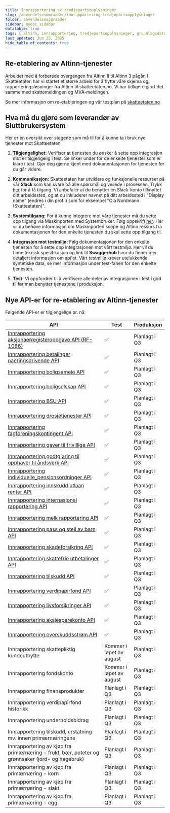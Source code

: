 ```yaml
---
title: Innrapportering av tredjepartsopplysninger
slug: /anvendelsesomraader/innrapportering-tredjepartsopplysninger
folder: anvendelsesomraader
sidebar: mydoc_sidebar
datatable: true
tags: [ altinn, innrapportering, tredjepartsopplysninger, grunnlagsdata ]
last_updated: Jun 25, 2025
hide_table_of_contents: true
---
```


## Re-etablering av Altinn-tjenester

Arbeidet med å forberede overgangen fra Altinn II til Altinn 3 pågår. I Skatteetaten har vi startet et større arbeid for
å flytte våre skjema og rapporteringsløsninger fra Altinn til skatteetaten.no. Vi har tidligere gjort det samme med
skattemeldingen og MVA-meldingen.

Se mer informasjon om re-etableringen og vår testplan
på [skatteetaten.no](https://www.skatteetaten.no/bedrift-og-organisasjon/reetableringaltinn/)

## Hva må du gjøre som leverandør av Sluttbrukersystem

Her er en oversikt over stegene som må til for å kunne ta i bruk nye tjenester mot Skatteetaten

1. **Tilgjengelighet:** Verifiser at tjenesten du ønsker å sette opp integrasjon mot er tilgjengelig i test. Se linker
   under for de enkelte tjenester som er klare i test.
   Gjør deg gjerne kjent med dokumentasjonen for tjenesten før du går videre.

2. **Kommunikasjon:** Skatteetaten har utviklere og funksjonelle ressurser på vår **Slack** som kan svare på alle
   spørsmål og veilede i prosessen.
   Trykk [her](https://join.slack.com/t/skatteetaten/shared_invite/zt-2yvnsfetg-yuDEBJkcuj5n8KSyZi9yBg) for å få
   tilgang.
   Vi anbefaler at du benytter en Slack-konto tilknyttet ditt arbeidssted, og at du inkluderer navnet på ditt
   arbeidssted i "Display name" (endres i din profil) som for eksempel "Ola Nordmann (Skatteetaten)".

3. **Systemtilgang:** For å kunne integrere mot våre tjenester må du sette opp tilgang via Maskinporten med
   Systembruker. Følg oppskrift [her](../om/systembruker.md).
   Her vil du behøve informasjon om Maskinporten scope og Altinn ressurs fra dokumentasjonen for den enkelte tjenesten
   du skal sette opp tilgang til.

4. **Integrasjon mot testmiljø:** Følg dokumentasjonen for den enkelte tjenesten for å sette opp integrasjonen mot vårt
   testmiljø. Her vil du finne teknisk spesifikasjon og link til **Swaggerhub** hvor du finner mer detaljert informasjon
   om api'et.
   Vårt testmiljø krever utelukkende syntetiske data, se mer informasjon under test-fanen for den enkelte tjenesten.

5. **Test:** Vi oppfordrer til å verifisere alle deler av integrasjonen i test i god til før man benytter tjenestene i
   produksjon.

## Nye API-er for re-etablering av Altinn-tjenester

Følgende API-er er tilgjengelige pr. nå:

| API                                                                                                           | Test                     | Produksjon    |
|---------------------------------------------------------------------------------------------------------------|--------------------------|---------------|
| [Innrapportering aksjonaerregisteroppgave API (RF-1086)](../api/innrapportering-aksjonaerregisteroppgave.md)  | :white_check_mark:       | Planlagt i Q3 |
| [Innrapportering betalinger naeringsdrivende API](../api/innrapportering-betalingernaeringsdrivende.md)       | :white_check_mark:       | Planlagt i Q3 |
| [Innrapportering boligsameie API](../api/innrapportering-boligsameie.md)                                      | :white_check_mark:       | Planlagt i Q3 |
| [Innrapportering boligselskap API](../api/innrapportering-boligselskap.md)                                    | :white_check_mark:       | Planlagt i Q3 |
| [Innrapportering BSU API](../api/innrapportering-bsu.md)                                                      | :white_check_mark:       | Planlagt i Q3 |
| [Innrapportering drosjetjenester API](../api/innrapportering-drosjetjenester.md)                              | :white_check_mark:       | Planlagt i Q3 |
| [Innrapportering fagforeningskontingent API](../api/innrapportering-fagforeningskontingent.md)                | :white_check_mark:       | Planlagt i Q3 |
| [Innrapportering gaver til frivillige API](../api/innrapportering-gavertilfrivillige.md)                      | :white_check_mark:       | Planlagt i Q3 |
| [Innrapportering godtgjøring til opphaver til åndsverk API](../api/innrapportering-aandsverk.md)              | :white_check_mark:       | Planlagt i Q3 |
| [Innrapportering individuelle_pensjonsordninger API](../api/innrapportering-individuellepensjonsordninger.md) | :white_check_mark:       | Planlagt i Q3 |
| [Innrapportering innskudd utlaan renter API](../api/innrapportering-innskuddutlaanrenter.md)                  | :white_check_mark:       | Planlagt i Q3 |
| [Innrapportering internasjonal rapportering API](../api/innrapportering-internasjonalrapportering.md)         | :white_check_mark:       | Planlagt i Q3 |
| [Innrapportering melk rapportering API](../api/innrapportering-melk.md)   | :white_check_mark:       | Planlagt i Q3 |
| [Innrapportering pass og stell av barn API](../api/innrapportering-passogstell.md)                            | :white_check_mark:       | Planlagt i Q3 |
| [Innrapportering skadeforsikring API](../api/innrapportering-skadeforsikring.md)                              | :white_check_mark:       | Planlagt i Q3 |
| [Innrapportering skattefrie utbetalinger API](../api/innrapportering-skattefrieutbetalinger.md)               | :white_check_mark:       | Planlagt i Q3 |
| [Innrapportering tilskudd API](../api/innrapportering-tilskudd.md)                                            | :white_check_mark:       | Planlagt i Q3 |
| [Innrapportering verdipapirfond API](../api/innrapportering-verdipapirfond.md)                                | :white_check_mark:       | Planlagt i Q3 |
| [Innrapportering livsforsikringer API](../api/innrapportering-livsforsikring.md)                              | :white_check_mark:       | Planlagt i Q3 |
| [Innrapportering aksjesparekonto API](../api/innrapportering-aksjesparekonto.md)                              | :white_check_mark:       | Planlagt i Q3 |
| [Innrapportering overskuddsstrøm API](../api/innrapportering-overskuddsstroen.md)                             | :white_check_mark:       | Planlagt i Q3 |
| Innrapportering skattepliktig kundeutbytte                                                                    | Kommer i løpet av august | Planlagt i Q3 |
| Innrapportering fondskonto                                                                                    | Kommer i løpet av august | Planlagt i Q3 |
| Innrapportering finansprodukter                                                                               | Planlagt i Q3            | Planlagt i Q3 |
| Innrapportering verdipapirfond historikk                                                                      | Planlagt i Q3            | Planlagt i Q3 |
| Innrapportering underholdsbidrag                                                                              | Planlagt i Q3            | Planlagt i Q3 |
| Innrapportering tilskudd, erstatning mv. innen primærnæringene                                                | Planlagt i Q3            | Planlagt i Q3 |
| Innrapportering av kjøp fra primærnæring - frukt, bær, poteter og grønnsaker (jord- og hagebruk)              | Planlagt i Q3            | Planlagt i Q3 |
| Innrapportering av kjøp fra primærnæring - korn                                                               | Planlagt i Q3            | Planlagt i Q3 |
| Innrapportering av kjøp fra primærnæring - slakt                                                              | Planlagt i Q3            | Planlagt i Q3 |
| Innrapportering av kjøp fra primærnæring - egg                                                                | Planlagt i Q3            | Planlagt i Q3 |

